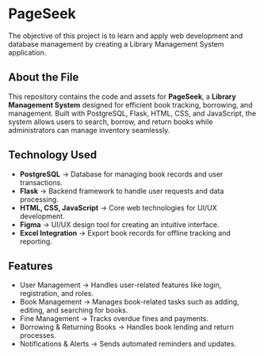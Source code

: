 # PageSeek
The objective of this project is to learn and apply web development and database management by creating a Library Management System application.

## About the File

This repository contains the code and assets for **PageSeek**, a **Library Management System** designed for efficient book tracking, borrowing, and management. Built with PostgreSQL, Flask, HTML, CSS, and JavaScript, the system allows users to search, borrow, and return books while administrators can manage inventory seamlessly.

## Technology Used

- **PostgreSQL** → Database for managing book records and user transactions.
- **Flask** → Backend framework to handle user requests and data processing.
- **HTML, CSS, JavaScript** → Core web technologies for UI/UX development.
- **Figma** → UI/UX design tool for creating an intuitive interface.
- **Excel Integration** → Export book records for offline tracking and reporting.

## Features
- User Management → Handles user-related features like login, registration, and roles.
- Book Management → Manages book-related tasks such as adding, editing, and searching for books.
- Fine Management → Tracks overdue fines and payments.
- Borrowing & Returning Books → Handles book lending and return processes.
- Notifications & Alerts → Sends automated reminders and updates.
  
